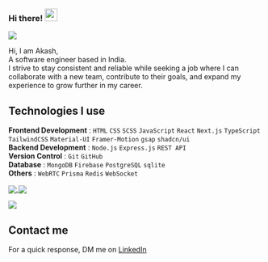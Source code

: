 ### Hi there! <img src="https://emojis.slackmojis.com/emojis/images/1536351075/4594/blob-wave.gif" width="25"/>

![](https://komarev.com/ghpvc/?username=akashdebnath-swe&color=853be0)
 
Hi, I am Akash,  
A software engineer based in India.  
I strive to stay consistent and reliable while seeking a job where I can collaborate with a new team, contribute to their goals, and expand my experience to grow further in my career.  
 
## Technologies I use

**Frontend Development**  :  `HTML` `CSS` `SCSS` `JavaScript` `React` `Next.js` `TypeScript` `TailwindCSS` `Material-UI` `Framer-Motion` `gsap` `shadcn/ui` <br />
 **Backend Development**  :  `Node.js` `Express.js` `REST API` <br />
**Version Control**       :  `Git` `GitHub` <br />
**Database**              :  `MongoDB` `Firebase` `PostgreSQL` `sqlite` <br />
**Others**                :  `WebRTC` `Prisma` `Redis` `WebSocket` <br />

<a href="https://github.com/anuraghazra/github-readme-stats">
  <img align="center" src="https://github-readme-stats.vercel.app/api?username=akashdebnath-swe&count_private=true&show_icons=true&include_all_commits=true&hide_border=true&hide_title=true" />
</a>
<a href="https://github.com/anuraghazra/github-readme-stats">
  <img align="center" src="https://github-readme-stats.vercel.app/api/top-langs/?username=akashdebnath-swe&langs_count=3&hide_title=true&hide_border=true" />
</a> 

![](https://github-readme-streak-stats.herokuapp.com/?user=akashdebnath-swe)

## Contact me
 For a quick response, DM me on [LinkedIn](https://www.linkedin.com/in/akashdebnath-swe/) 
 
